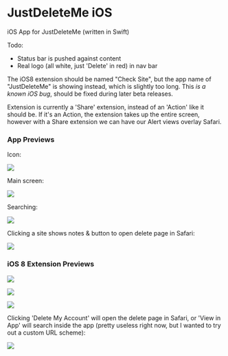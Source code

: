 JustDeleteMe iOS
================

iOS App for JustDeleteMe (written in Swift)

Todo:

* Status bar is pushed against content
* Real logo (all white, just 'Delete' in red) in nav bar

The iOS8 extension should be named "Check Site", but the app name of "JustDeleteMe" is showing instead, which is slightly too long. This _is a known iOS bug_, should be fixed during later beta releases.

Extension is currently a 'Share' extension, instead of an 'Action' like it should be. If it's an Action, the extension takes up the entire screen, however with a Share extension we can have our Alert views overlay Safari.


### App Previews

Icon:

![](http://i.imgur.com/fjd9rC9.png)

Main screen:

![](http://i.imgur.com/x9JJf6f.png)

Searching:

![](http://i.imgur.com/0c9MKmZ.png)

Clicking a site shows notes & button to open delete page in Safari:

![](http://i.imgur.com/Q6CcBUU.png)

### iOS 8 Extension Previews

![](http://i.imgur.com/lcRpgNA.png)

![](http://i.imgur.com/XxPJKBE.png)

![](http://i.imgur.com/Z4d9YtC.png)

Clicking 'Delete My Account' will open the delete page in Safari, or 'View in App' will search inside the app (pretty useless right now, but I wanted to try out a custom URL scheme):

![](http://i.imgur.com/QIgPvBr.png)


